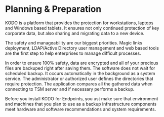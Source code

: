 # Planning & Preparation

KODO is a platform that provides the protection for workstations, laptops and Windows based tablets. It ensures not only continued protection of key corporate data, but also sharing and migrating data to a new device.

The safety and manageability are our biggest priorities. Magic links deployment, LDAP/Active Directory user management and web based tools are the first step to help enterprises to manage difficult processes.

In order to ensure 100% safety, data are encrypted and all of your precious files are backuped right after saving them. The software does not wait for scheduled backup. It occurs automatically in the background as a system service. The administrator or authorized user defines the directories that require protection. The application compares all the gathered data when connecting to TSM server and if necessary performs a backup.

Before you install KODO for Endpoints, you ust make sure that environment and machines that you plan to use as a backup infrastructure components meet hardware and software recommendations and system requirements.

